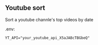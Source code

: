 ## Youtube sort

Sort a youtube channle's top videos by date

.env:

`YT_API="your_youtube_api_X5aJABcTBGbeQ"`